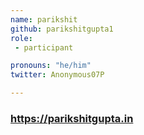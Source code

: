 ```yaml
---
name: parikshit
github: parikshitgupta1
role:
 - participant

pronouns: "he/him"
twitter: Anonymous07P

---
```


### https://parikshitgupta.in
